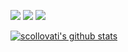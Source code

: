 [![](https://img.shields.io/static/v1?label=Codeberg&message=scollovati&style=for-the-badge&logo=codeberg)](https://codeberg.org/scollovati/)
[![](https://img.shields.io/static/v1?label=Gitlab&message=scollovati&style=for-the-badge&logo=gitlab)](https://gitlab.com/scollovati/)
[![](https://img.shields.io/static/v1?label=Github&message=scollovati&style=for-the-badge&logo=github)](https://github.com/scollovati/)

[![scollovati's github stats](https://github-readme-stats.vercel.app/api?username=scollovati&show_icons=true&rank_icon=github)](https://github.com/anuraghazra/github-readme-stats)
